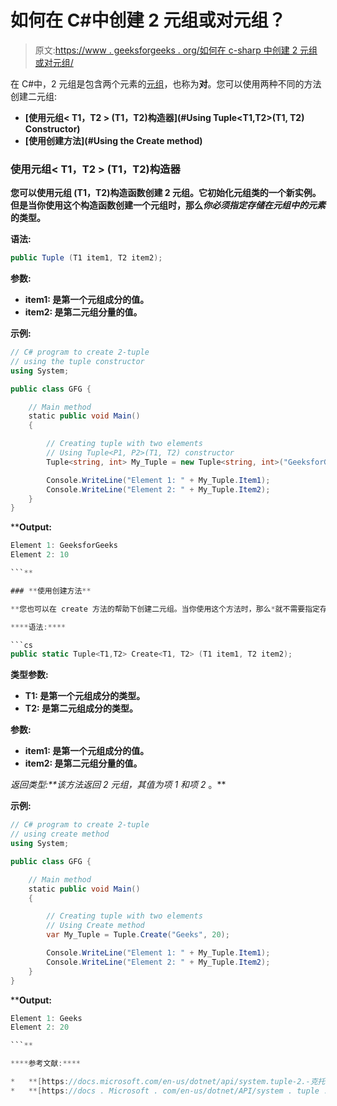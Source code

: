 # 如何在 C#中创建 2 元组或对元组？

> 原文:[https://www . geeksforgeeks . org/如何在 c-sharp 中创建 2 元组或对元组/](https://www.geeksforgeeks.org/how-to-create-2-tuple-or-pair-tuple-in-c-sharp/)

在 C#中，2 元组是包含两个元素的[元组](https://www.geeksforgeeks.org/c-sharp-tuple/)，也称为**对**。您可以使用两种不同的方法创建二元组:

*   **[使用元组< T1，T2 > (T1，T2)构造器](#Using Tuple<T1,T2>(T1, T2) Constructor)**
*   **[使用创建方法](#Using the Create method)**

### **使用元组< T1，T2 > (T1，T2)构造器**

**您可以使用元组 <t1 t2="">(T1，T2)构造函数创建 2 元组。它初始化元组<t1>类的一个新实例。但是当你使用这个构造函数创建一个元组时，那么*你必须指定存储在元组中的元素*的类型。</t1></t1>**

****语法:****

```cs
public Tuple (T1 item1, T2 item2);
```

****参数:****

*   ****item1:** 是第一个元组成分的值。**
*   ****item2:** 是第二元组分量的值。**

****示例:****

```cs
// C# program to create 2-tuple
// using the tuple constructor
using System;

public class GFG {

    // Main method
    static public void Main()
    {

        // Creating tuple with two elements
        // Using Tuple<P1, P2>(T1, T2) constructor
        Tuple<string, int> My_Tuple = new Tuple<string, int>("GeeksforGeeks", 10);

        Console.WriteLine("Element 1: " + My_Tuple.Item1);
        Console.WriteLine("Element 2: " + My_Tuple.Item2);
    }
}
```

****Output:**

```cs
Element 1: GeeksforGeeks
Element 2: 10

```** 

### **使用创建方法**

**您也可以在 create 方法的帮助下创建二元组。当你使用这个方法时，那么*就不需要指定存储在元组中的元素的类型*。**

****语法:****

```cs
public static Tuple<T1,T2> Create<T1, T2> (T1 item1, T2 item2);
```

****类型参数:****

*   ****T1:** 是第一个元组成分的类型。**
*   ****T2:** 是第二元组成分的类型。**

****参数:****

*   ****item1:** 是第一个元组成分的值。**
*   ****item2:** 是第二元组分量的值。**

****返回类型:**该方法返回 2 元组，其值为*项 1* 和*项 2* 。**

****示例:****

```cs
// C# program to create 2-tuple
// using create method
using System;

public class GFG {

    // Main method
    static public void Main()
    {

        // Creating tuple with two elements
        // Using Create method
        var My_Tuple = Tuple.Create("Geeks", 20);

        Console.WriteLine("Element 1: " + My_Tuple.Item1);
        Console.WriteLine("Element 2: " + My_Tuple.Item2);
    }
}
```

****Output:**

```cs
Element 1: Geeks
Element 2: 20

```** 

****参考文献:****

*   **[https://docs.microsoft.com/en-us/dotnet/api/system.tuple-2.-克托？视图=netframework-4.8](https://docs.microsoft.com/en-us/dotnet/api/system.tuple-2.-ctor?view=netframework-4.8)**
*   **[https://docs . Microsoft . com/en-us/dotnet/API/system . tuple . create？view = net framework-4.8 # System _ Tuple _ Create _ _ 2 _ _ 0 _ _ 1 _](https://docs.microsoft.com/en-us/dotnet/api/system.tuple.create?view=netframework-4.8#System_Tuple_Create__2___0___1_)**